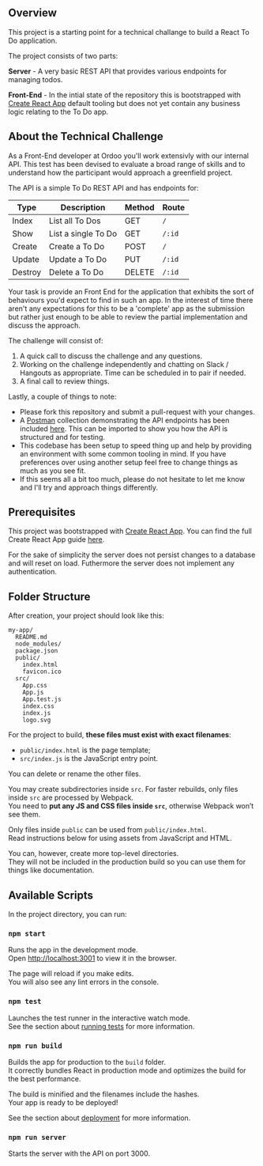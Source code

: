## Overview

This project is a starting point for a technical challange to build a React To Do application.

The project consists of two parts:

**Server** - A very basic REST API that provides various endpoints for managing todos.

**Front-End** - In the intial state of the repository this is bootstrapped with [Create React App](https://github.com/facebook/create-react-app) default tooling but does not yet contain any business logic relating to the To Do app.

## About the Technical Challenge

As a Front-End developer at Ordoo you'll work extensivly with our internal API. This test has been devised to evaluate a broad range of skills and to understand how the participant would approach a greenfield project.

The API is a simple To Do REST API and has endpoints for:

| Type | Description | Method | Route |
| ---- | ----------- | ------ | ----- |
| Index | List all To Dos | GET | `/` |
| Show | List a single To Do | GET | `/:id` |
| Create | Create a To Do | POST | `/` |
| Update | Update a To Do | PUT | `/:id` |
| Destroy | Delete a To Do | DELETE | `/:id` |

Your task is provide an Front End for the application that exhibits the sort of behaviours you'd expect to find in such an app. In the interest of time there aren't any expectations for this to be a 'complete' app as the submission but rather just enough to be able to review the partial implementation and discuss the approach.

The challenge will consist of:

1. A quick call to discuss the challenge and any questions.
2. Working on the challenge independently and chatting on Slack / Hangouts as appropriate. Time can be scheduled in to pair if needed.
3. A final call to review things.

Lastly, a couple of things to note:

- Please fork this repository and submit a pull-request with your changes.
- A [Postman](https://www.getpostman.com/) collection demonstrating the API endpoints has been included [here](https://github.com/ordoo/ordoo-todo/blob/master/postman.json). This can be imported to show you how the API is structured and for testing.
- This codebase has been setup to speed thing up and help by providing an environment with some common tooling in mind. If you have preferences over using another setup feel free to change things as much as you see fit.
- If this seems all a bit too much, please do not hesitate to let me know and I'll try and approach things differently.

## Prerequisites

This project was bootstrapped with [Create React App](https://github.com/facebook/create-react-app). You can find the full Create React App guide [here](https://github.com/facebook/create-react-app/blob/master/packages/react-scripts/template/README.md).

For the sake of simplicity the server does not persist changes to a database and will reset on load. Futhermore the server does not implement any authentication.

## Folder Structure

After creation, your project should look like this:

```
my-app/
  README.md
  node_modules/
  package.json
  public/
    index.html
    favicon.ico
  src/
    App.css
    App.js
    App.test.js
    index.css
    index.js
    logo.svg
```

For the project to build, **these files must exist with exact filenames**:

- `public/index.html` is the page template;
- `src/index.js` is the JavaScript entry point.

You can delete or rename the other files.

You may create subdirectories inside `src`. For faster rebuilds, only files inside `src` are processed by Webpack.<br>
You need to **put any JS and CSS files inside `src`**, otherwise Webpack won’t see them.

Only files inside `public` can be used from `public/index.html`.<br>
Read instructions below for using assets from JavaScript and HTML.

You can, however, create more top-level directories.<br>
They will not be included in the production build so you can use them for things like documentation.

## Available Scripts

In the project directory, you can run:

### `npm start`

Runs the app in the development mode.<br>
Open [http://localhost:3001](http://localhost:3001) to view it in the browser.

The page will reload if you make edits.<br>
You will also see any lint errors in the console.

### `npm test`

Launches the test runner in the interactive watch mode.<br>
See the section about [running tests](#running-tests) for more information.

### `npm run build`

Builds the app for production to the `build` folder.<br>
It correctly bundles React in production mode and optimizes the build for the best performance.

The build is minified and the filenames include the hashes.<br>
Your app is ready to be deployed!

See the section about [deployment](#deployment) for more information.

### `npm run server`

Starts the server with the API on port 3000.
